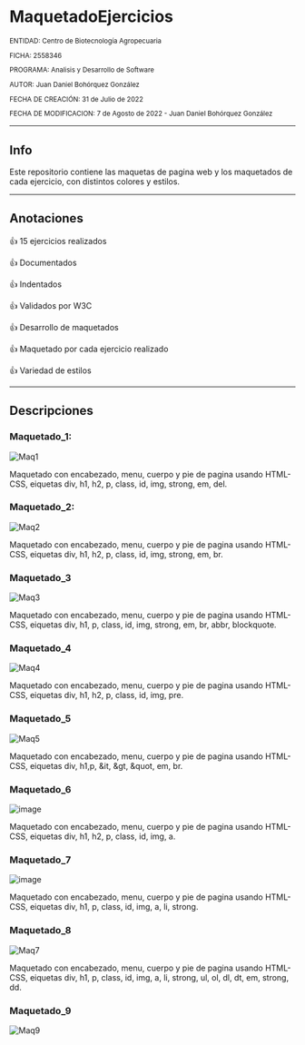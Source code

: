 # MaquetadoEjercicios

<sub>
  
ENTIDAD: Centro de Biotecnología Agropecuaria

FICHA: 2558346

PROGRAMA: Analisis y Desarrollo de Software

AUTOR: Juan Daniel Bohórquez González

FECHA DE CREACIÓN: 31 de Julio de 2022

FECHA DE MODIFICACION: 7 de Agosto de 2022 - Juan Daniel Bohórquez González
  
</sub>

-----------------------------------------------------------------------------------------------------------------------------------------------------------------------

## Info

Este repositorio contiene las maquetas de pagina web y los maquetados de cada ejercicio, con distintos colores y estilos.

-----------------------------------------------------------------------------------------------------------------------------------------------------------------------

## Anotaciones

:+1: 15 ejercicios realizados

:+1: Documentados

:+1: Indentados

:+1: Validados por W3C

:+1: Desarrollo de maquetados

:+1: Maquetado por cada ejercicio realizado

:+1: Variedad de estilos

-----------------------------------------------------------------------------------------------------------------------------------------------------------------------

## Descripciones

### Maquetado_1:

![Maq1](https://user-images.githubusercontent.com/110575826/184454776-956d02ad-2712-47ad-a3cc-aee37b697532.jpg)

Maquetado con encabezado, menu, cuerpo y pie de pagina usando HTML-CSS, eiquetas div, h1, h2, p, class, id, img, strong, em, del.

### Maquetado_2:

![Maq2](https://user-images.githubusercontent.com/110575826/184455326-b5e91c06-c5fa-4c37-81ec-4d5e0576d138.jpg)

Maquetado con encabezado, menu, cuerpo y pie de pagina usando HTML-CSS, eiquetas div, h1, h2, p, class, id, img, strong, em, br.

### Maquetado_3

![Maq3](https://user-images.githubusercontent.com/110575826/184455760-fbfdcc4f-79e0-4ea6-8820-6f7f9ffab929.jpg)

Maquetado con encabezado, menu, cuerpo y pie de pagina usando HTML-CSS, eiquetas div, h1, p, class, id, img, strong, em, br, abbr, blockquote.

### Maquetado_4

![Maq4](https://user-images.githubusercontent.com/110575826/184456086-1822fd48-c33b-4ed9-b067-d39d1bfa8bb1.jpg)

Maquetado con encabezado, menu, cuerpo y pie de pagina usando HTML-CSS, eiquetas div, h1, h2, p, class, id, img, pre.

### Maquetado_5

![Maq5](https://user-images.githubusercontent.com/110575826/184456328-dfe339b1-6668-48ae-962d-afa5ed5018d8.jpg)

Maquetado con encabezado, menu, cuerpo y pie de pagina usando HTML-CSS, eiquetas div, h1,p, &it, &gt, &quot, em, br.

### Maquetado_6

![image](https://user-images.githubusercontent.com/110575826/184456528-1dd35bbc-1347-42c5-ade8-7bcb2986d3f1.png)

Maquetado con encabezado, menu, cuerpo y pie de pagina usando HTML-CSS, eiquetas div, h1, h2, p, class, id, img, a.

### Maquetado_7

![image](https://user-images.githubusercontent.com/110575826/184456664-1e01fde7-4f5a-4202-aea9-f448b58a428f.png)

Maquetado con encabezado, menu, cuerpo y pie de pagina usando HTML-CSS, eiquetas div, h1, p, class, id, img, a, li, strong.

### Maquetado_8

![Maq7](https://user-images.githubusercontent.com/110575826/184456808-ff66d20f-319e-41e1-889a-46e52124538e.jpg)

Maquetado con encabezado, menu, cuerpo y pie de pagina usando HTML-CSS, eiquetas div, h1, p, class, id, img, a, li, strong, ul, ol, dl, dt, em, strong, dd.

### Maquetado_9

![Maq9](https://user-images.githubusercontent.com/110575826/184457066-8ab947d4-c7ca-4ce8-9a8e-0510fd88d922.jpg)
